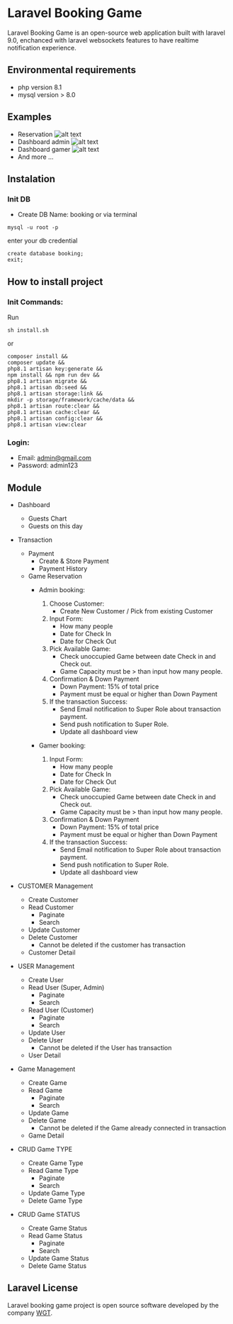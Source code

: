 # Laravel Booking Game
Laravel Booking Game is an open-source web application built with laravel 9.0, enchanced with laravel websockets features to have realtime notification experience.


## Environmental requirements
- php version 8.1
- mysql version > 8.0


## Examples
- Reservation
  ![alt text](https://user-images.githubusercontent.com/57338392/185278745-b9729f50-0f06-4d59-96da-c357f225ee40.png)
- Dashboard admin
  ![alt text](https://user-images.githubusercontent.com/57338392/185278997-031c9f61-98bd-4440-864e-e86f45c49d29.png)
- Dashboard gamer
  ![alt text](https://user-images.githubusercontent.com/57338392/185024460-7f8524b3-e6d4-46c6-91dd-a8d26a4d29e9.png)
- And more ...


## Instalation

### Init DB
- Create DB Name: booking
  or via terminal
```
mysql -u root -p
```
enter your db credential
```
create database booking;
exit;
```
## How to install project
### Init Commands:
Run
```
sh install.sh
```
or
```
composer install &&
composer update &&
php8.1 artisan key:generate &&
npm install && npm run dev &&
php8.1 artisan migrate &&
php8.1 artisan db:seed &&
php8.1 artisan storage:link &&
mkdir -p storage/framework/cache/data &&
php8.1 artisan route:clear &&
php8.1 artisan cache:clear &&
php8.1 artisan config:clear &&
php8.1 artisan view:clear
```

### Login:
- Email: admin@gmail.com
- Password: admin123

## Module
- Dashboard
    - Guests Chart
    - Guests on this day

- Transaction
    - Payment
        - Create & Store Payment
        - Payment History
    - Game Reservation
        - Admin booking:
            1. Choose Customer:
                - Create New Customer / Pick from existing Customer
            2. Input Form:
                - How many people
                - Date for Check In
                - Date for Check Out
            3. Pick Available Game:
                - Check unoccupied Game between date Check in and Check out.
                - Game Capacity must be > than input how many people.
            4. Confirmation & Down Payment
                - Down Payment: 15% of total price
                - Payment must be equal or higher than Down Payment
            5. If the transaction Success:
                - Send Email notification to Super Role about transaction payment.
                - Send push notification to Super Role.
                - Update all dashboard view

        - Gamer booking:
            1. Input Form:
                - How many people
                - Date for Check In
                - Date for Check Out
            2. Pick Available Game:
                - Check unoccupied Game between date Check in and Check out.
                - Game Capacity must be > than input how many people.
            3. Confirmation & Down Payment
                - Down Payment: 15% of total price
                - Payment must be equal or higher than Down Payment
            4. If the transaction Success:
                - Send Email notification to Super Role about transaction payment.
                - Send push notification to Super Role.
                - Update all dashboard view

- CUSTOMER Management
    - Create Customer
    - Read Customer
        - Paginate
        - Search
    - Update Customer
    - Delete Customer
        - Cannot be deleted if the customer has transaction
    - Customer Detail

- USER Management
    - Create User
    - Read User (Super, Admin)
        - Paginate
        - Search
    - Read User (Customer)
        - Paginate
        - Search
    - Update User
    - Delete User
        - Cannot be deleted if the User has transaction
    - User Detail

- Game Management
    - Create Game
    - Read Game
        - Paginate
        - Search
    - Update Game
    - Delete Game
        - Cannot be deleted if the Game already connected in transaction
    - Game Detail

- CRUD Game TYPE
    - Create Game Type
    - Read Game Type
        - Paginate
        - Search
    - Update Game Type
    - Delete Game Type

- CRUD Game STATUS
    - Create Game Status
    - Read Game Status
        - Paginate
        - Search
    - Update Game Status
    - Delete Game Status


## Laravel License

Laravel booking game project is open source software developed by the company [WGT](https://wgentech.com/).
